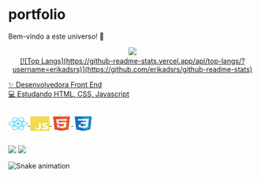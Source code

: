 # portfolio
Bem-vindo a este universo! 💎
<div align="center">
  <a href="https://github.com/erikadsrs">
  <img height="180em" src="https://github-readme-stats.vercel.app/api?username=erikadsrs&show_icons=true&theme=dracula&include_all_commits=true&count_private=true"/>
  <br>
  [![Top Langs](https://github-readme-stats.vercel.app/api/top-langs/?username=erikadsrs)](https://github.com/erikadsrs/github-readme-stats)

 </div>

✨ Desenvolvedora Front End
<br>
💻 Estudando HTML, CSS, Javascript
<br>

<div style="display: inline_block"><br>
  <img align="center" alt="Rafa-React" height="30" width="40" src="https://raw.githubusercontent.com/devicons/devicon/master/icons/react/react-original.svg">
  <img align="center" alt="Rafa-Js" height="30" width="40" src="https://raw.githubusercontent.com/devicons/devicon/master/icons/javascript/javascript-plain.svg">
  <img align="center" alt="Rafa-HTML" height="30" width="40" src="https://raw.githubusercontent.com/devicons/devicon/master/icons/html5/html5-original.svg">
  <img align="center" alt="Rafa-CSS" height="30" width="40" src="https://raw.githubusercontent.com/devicons/devicon/master/icons/css3/css3-original.svg">
</div>

##

<div> 
  <a href="https://www.behance.net/erikadsrs" target="_blank"><img src="https://img.shields.io/badge/-Behance-%23E4405F?style=for-the-badge&logo=behance&logoColor=white" target="_blank"></a>
 	<a href="https://www.linkedin.com/in/erikadosreis/" target="_blank"><img src="https://img.shields.io/badge/-LinkedIn-%230077B5?style=for-the-badge&logo=linkedin&logoColor=white" target="_blank"></a> 
</div>

 ![Snake animation](https://github.com/erikadsrs/erikadsrs/blob/output/github-contribution-grid-snake.svg)
 
